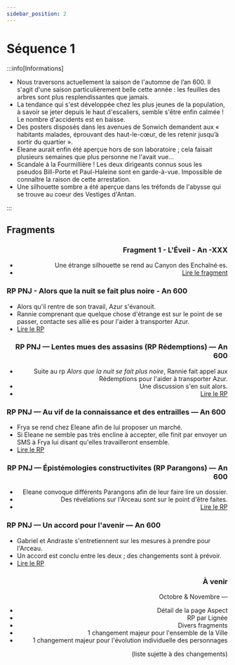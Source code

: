 ```yaml
---
sidebar_position: 2
---
```


# Séquence 1

:::info[Informations]

- Nous traversons actuellement la saison de l'automne de l’an 600. Il s'agit d'une saison particulièrement belle cette année : les feuilles des arbres sont plus resplendissantes que jamais.
- La tendance qui s'est développée chez les plus jeunes de la population, à savoir se jeter depuis le haut d'escaliers, semble s'être enfin calmée ! Le nombre d'accidents est en baisse.
- Des posters disposés dans les avenues de Sonwich demandent aux « habitants malades, éprouvant des haut-le-cœur, de les retenir jusqu’à sortir du quartier ».
- Eleane aurait enfin été aperçue hors de son laboratoire ; cela faisait plusieurs semaines que plus personne ne l'avait vue...
- Scandale à la Fourmillière ! Les deux dirigeants connus sous les pseudos Bill-Porte et Paul-Haleine sont en garde-à-vue. Impossible de connaître la raison de cette arrestation.
- Une silhouette sombre a été aperçue dans les tréfonds de l'abysse qui se trouve au coeur des Vestiges d'Antan.

:::

## Fragments

<Timeline horizontal>

<TimelineItem align='right'>

### Fragment 1 - L'Éveil - An -XXX

- Une étrange silhouette se rend au Canyon des Enchaîné·es.
- [Lire le fragment](https://singularite.forumactif.com/t94-sequence-1-fragment-1-l-eveil#471)

</TimelineItem>

<TimelineItem align='left'>

### RP PNJ - Alors que la nuit se fait plus noire - An 600

- Alors qu'il rentre de son travail, Azur s'évanouit.
- Rannie comprenant que quelque chose d'étrange est sur le point de se passer, contacte ses allié·es pour l'aider à transporter Azur.
- [Lire le RP](https://singularite.forumactif.com/t102-alors-que-la-nuit-se-fait-plus-noire)

</TimelineItem>

<TimelineItem align='right'>

### RP PNJ — Lentes mues des assasins (RP Rédemptions) — An 600

- Suite au rp *Alors que la nuit se fait plus noire*, Rannie fait appel aux Rédemptions pour l'aider à transporter Azur.
- Une discussion s'en suit alors.
- [Lire le RP](https://singularite.forumactif.com/t116-lentes-mues-des-assassins-redemptions#624)

</TimelineItem>

<TimelineItem align='left'>

### RP PNJ — Au vif de la connaissance et des entrailles — An 600

- Frya se rend chez Eleane afin de lui proposer un marché.
- Si Eleane ne semble pas très encline à accepter, elle finit par envoyer un SMS à Frya lui disant qu'elles travailleront ensemble.
- [Lire le RP](https://singularite.forumactif.com/t122-rp-pnj-au-vif-de-la-connaissance-et-des-entrailles-ft-eleane)

</TimelineItem>

<TimelineItem align='right'>

### RP PNJ — Épistémologies constructivites (RP Parangons) — An 600

- Eleane convoque différents Parangons afin de leur faire lire un dossier.
- Des révélations sur l'Arceau sont sur le point d'être faites.
- [Lire le RP](https://singularite.forumactif.com/t132-epistemologies-constructivistes-parangons)

</TimelineItem>

<TimelineItem align='left'>

### RP PNJ — Un accord pour l'avenir — An 600

- Gabriel et Andraste s'entretiennent sur les mesures à prendre pour l'Arceau.
- Un accord est conclu entre les deux ; des changements sont à prévoir.
- [Lire le RP](https://singularite.forumactif.com/t142-rp-pnj-un-accord-pour-l-avenir-ft-andraste)

</TimelineItem>

<TimelineItem align='right'>

### À venir

Octobre & Novembre —
- Détail de la page Aspect
- RP par Lignée
- Divers fragments
- 1 changement majeur pour l'ensemble de la Ville
- 1 changement majeur pour l'évolution individuelle des personnages

(liste sujette à des changements)

</TimelineItem>
</Timeline>